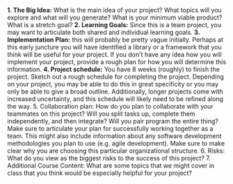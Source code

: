 **1. The Big Idea:** What is the main idea of your project? What topics will you explore and what will you generate? What is your minimum viable product? What is a stretch goal?
**2. Learning Goals:** Since this is a team project, you may want to articulate both shared and individual learning goals.
**3. Implementation Plan:** this will probably be pretty vague initially. Perhaps at this early juncture you will have identified a library or a framework that you think will be useful for your project. If you don't have any idea how you will implement your project, provide a rough plan for how you will determine this information.
**4. Project schedule:** You have 8 weeks (roughly) to finish the project. Sketch out a rough schedule for completing the project. Depending on your project, you may be able to do this in great specificity or you may only be able to give a broad outline. Additionally, longer projects come with increased uncertainty, and this schedule will likely need to be refined along the way.
5. Collaboration plan: How do you plan to collaborate with your teammates on this project? Will you split tasks up, complete them independently, and then integrate? Will you pair program the entire thing? Make sure to articulate your plan for successfully working together as a team. This might also include information about any software development methodologies you plan to use (e.g. agile development). Make sure to make clear why you are choosing this particular organizational structure.
6. Risks: What do you view as the biggest risks to the success of this project?
7. Additional Course Content: What are some topics that we might cover in class that you think would be especially helpful for your project?
